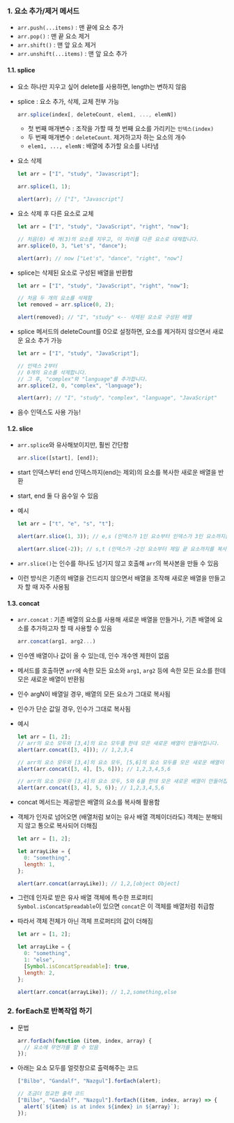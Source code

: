 ### 1. 요소 추가/제거 메서드

- `arr.push(...items)` : 맨 끝에 요소 추가
- `arr.pop()` : 맨 끝 요소 제거
- `arr.shift()` : 맨 앞 요소 제거
- `arr.unshift(...items)` : 맨 앞 요소 추가

#### 1.1. splice

- 요소 하나만 지우고 싶어 delete를 사용하면, length는 변하지 않음
- splice : 요소 추가, 삭제, 교체 전부 가능

  ```javascript
  arr.splice(index[, deleteCount, elem1, ..., elemN])
  ```

  - 첫 번째 매개변수 : 조작을 가할 때 첫 번째 요소를 가리키는 `인덱스(index)`
  - 두 번째 매개변수 : `deleteCount`. 제거하고자 하는 요소의 개수
  - `elem1, ..., elemN` : 배열에 추가할 요소를 나타냄

- 요소 삭제

  ```javascript
  let arr = ["I", "study", "Javascript"];

  arr.splice(1, 1);

  alert(arr); // ["I", "Javascript"]
  ```

- 요소 삭제 후 다른 요소로 교체

  ```javascript
  let arr = ["I", "study", "JavaScript", "right", "now"];

  // 처음(0) 세 개(3)의 요소를 지우고, 이 자리를 다른 요소로 대체합니다.
  arr.splice(0, 3, "Let's", "dance");

  alert(arr); // now ["Let's", "dance", "right", "now"]
  ```

- splice는 삭제된 요소로 구성된 배열을 반환함

  ```javascript
  let arr = ["I", "study", "JavaScript", "right", "now"];

  // 처음 두 개의 요소를 삭제함
  let removed = arr.splice(0, 2);

  alert(removed); // "I", "study" <-- 삭제된 요소로 구성된 배열
  ```

- splice 메서드의 deleteCount를 0으로 설정하면, 요소를 제거하지 않으면서 새로운 요소 추가 가능

  ```javascript
  let arr = ["I", "study", "JavaScript"];

  // 인덱스 2부터
  // 0개의 요소를 삭제합니다.
  // 그 후, "complex"와 "language"를 추가합니다.
  arr.splice(2, 0, "complex", "language");

  alert(arr); // "I", "study", "complex", "language", "JavaScript"
  ```

- 음수 인덱스도 사용 가능!

#### 1.2. slice

- `arr.splice`와 유사해보이지만, 훨씬 간단함

  ```javascript
  arr.slice([start], [end]);
  ```

- start 인덱스부터 end 인덱스까지(end는 제외)의 요소를 복사한 새로운 배열을 반환
- start, end 둘 다 음수일 수 있음
- 예시

  ```javascript
  let arr = ["t", "e", "s", "t"];

  alert(arr.slice(1, 3)); // e,s (인덱스가 1인 요소부터 인덱스가 3인 요소까지를 복사(인덱스가 3인 요소는 제외))

  alert(arr.slice(-2)); // s,t (인덱스가 -2인 요소부터 제일 끝 요소까지를 복사)
  ```

- `arr.slice()`는 인수를 하나도 넘기지 않고 호출해 `arr`의 복사본을 만들 수 있음
- 이런 방식은 기존의 배열을 건드리지 않으면서 배열을 조작해 새로운 배열을 만들고자 할 때 자주 사용됨

#### 1.3. concat

- `arr.concat` : 기존 배열의 요소를 사용해 새로운 배열을 만들거나, 기존 배열에 요소를 추가하고자 할 때 사용할 수 있음
  ```javascript
  arr.concat(arg1, arg2...)
  ```
- 인수엔 배열이나 값이 올 수 있는데, 인수 개수엔 제한이 없음
- 메서드를 호출하면 `arr`에 속한 모든 요소와 `arg1`, `arg2` 등에 속한 모든 요소를 한데 모은 새로운 배열이 반환됨
- 인수 argN이 배열일 경우, 배열의 모든 요소가 그대로 복사됨
- 인수가 단순 값일 경우, 인수가 그대로 복사됨

- 예시

  ```javascript
  let arr = [1, 2];
  // arr의 요소 모두와 [3,4]의 요소 모두를 한데 모은 새로운 배열이 만들어집니다.
  alert(arr.concat([3, 4])); // 1,2,3,4

  // arr의 요소 모두와 [3,4]의 요소 모두, [5,6]의 요소 모두를 모은 새로운 배열이 만들어집니다.
  alert(arr.concat([3, 4], [5, 6])); // 1,2,3,4,5,6

  // arr의 요소 모두와 [3,4]의 요소 모두, 5와 6을 한데 모은 새로운 배열이 만들어집니다.
  alert(arr.concat([3, 4], 5, 6)); // 1,2,3,4,5,6
  ```

- concat 메서드는 제공받은 배열의 요소를 복사해 활용함
- 객체가 인자로 넘어오면 (배열처럼 보이는 유사 배열 객체이더라도) 객체는 분해되지 않고 통으로 복사되어 더해짐

  ```javascript
  let arr = [1, 2];

  let arrayLike = {
    0: "something",
    length: 1,
  };

  alert(arr.concat(arrayLike)); // 1,2,[object Object]
  ```

- 그런데 인자로 받은 유사 배열 객체에 특수한 프로퍼티 `Symbol.isConcatSpreadable`이 있으면 `concat`은 이 객체를 배열처럼 취급함
- 따라서 객체 전체가 아닌 객체 프로퍼티의 값이 더해짐

  ```javascript
  let arr = [1, 2];

  let arrayLike = {
    0: "something",
    1: "else",
    [Symbol.isConcatSpreadable]: true,
    length: 2,
  };

  alert(arr.concat(arrayLike)); // 1,2,something,else
  ```

### 2. forEach로 반복작업 하기

- 문법
  ```javascript
  arr.forEach(function (item, index, array) {
    // 요소에 무언가를 할 수 있음
  });
  ```
- 아래는 요소 모두를 얼럿창으로 출력해주는 코드

  ```javascript
  ["Bilbo", "Gandalf", "Nazgul"].forEach(alert);

  // 조금더 정교한 출력 코드
  ["Bilbo", "Gandalf", "Nazgul"].forEach((item, index, array) => {
    alert(`${item} is at index ${index} in ${array}`);
  });
  ```
